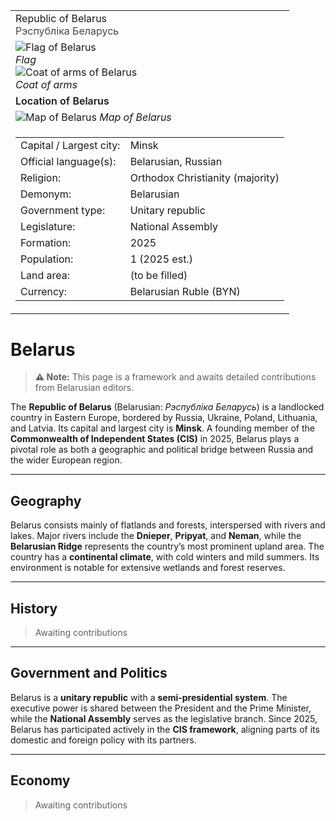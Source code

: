 <div class="infobox-right">
  <table class="infobox">
    <tr><td class="title">Republic of Belarus<br/><span style="font-weight:400; opacity:.8;">Рэспубліка Беларусь</span></td></tr>

<tr><td class="section center">

  <div class="img-row">
    <div class="img-col">
      <img class="flag" src="../../_assets/images/countries/belarus/flag.png" alt="Flag of Belarus" />
      <div class="caption"><em>Flag</em></div>
    </div>
    <div class="img-col">
      <img class="coa" src="../../_assets/images/countries/belarus/coa.png" alt="Coat of arms of Belarus" />
      <div class="caption"><em>Coat of arms</em></div>
    </div>
  </div>
</td></tr>

<!-- Map -->
<tr><td class="section center">
  <div class="caption" style="font-weight:600; margin-bottom:.4rem;">Location of Belarus</div>
  <img class="map" src="../../_assets/images/countries/belarus/map.png" alt="Map of Belarus" />
  <span class="caption"><em>Map of Belarus</em></span>
</td></tr>

<!-- Key–value rows -->
<tr><td class="section">
  <table class="kv">
    <tr><td class="k">Capital / Largest city:</td><td class="v">Minsk</td></tr>
    <tr><td class="k">Official language(s):</td><td class="v">Belarusian, Russian</td></tr>
    <tr><td class="k">Religion:</td><td class="v">Orthodox Christianity (majority)</td></tr>
    <tr><td class="k">Demonym:</td><td class="v">Belarusian</td></tr>
    <tr><td class="k">Government type:</td><td class="v">Unitary republic</td></tr>
    <tr><td class="k">Legislature:</td><td class="v">National Assembly</td></tr>
    <tr><td class="k">Formation:</td><td class="v">2025</td></tr>
    <tr><td class="k">Population:</td><td class="v">1 (2025 est.)</td></tr>
    <tr><td class="k">Land area:</td><td class="v">(to be filled)</td></tr>
    <tr><td class="k">Currency:</td><td class="v">Belarusian Ruble (BYN)</td></tr>
  </table>
</td></tr>

  </table>
</div>

# Belarus

> **⚠️ Note:** This page is a framework and awaits detailed contributions from Belarusian editors.

The **Republic of Belarus** (Belarusian: *Рэспубліка Беларусь*) is a landlocked country in Eastern Europe, bordered by Russia, Ukraine, Poland, Lithuania, and Latvia. Its capital and largest city is **Minsk**. A founding member of the **Commonwealth of Independent States (CIS)** in 2025, Belarus plays a pivotal role as both a geographic and political bridge between Russia and the wider European region.

---

## Geography

Belarus consists mainly of flatlands and forests, interspersed with rivers and lakes. Major rivers include the **Dnieper**, **Pripyat**, and **Neman**, while the **Belarusian Ridge** represents the country’s most prominent upland area. The country has a **continental climate**, with cold winters and mild summers. Its environment is notable for extensive wetlands and forest reserves.

---

## History

> Awaiting contributions

---

## Government and Politics

Belarus is a **unitary republic** with a **semi-presidential system**. The executive power is shared between the President and the Prime Minister, while the **National Assembly** serves as the legislative branch. Since 2025, Belarus has participated actively in the **CIS framework**, aligning parts of its domestic and foreign policy with its partners.

---

## Economy

> Awaiting contributions
